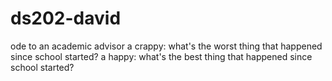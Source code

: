 # ds202-david
ode to an academic advisor 
a crappy: what's the worst thing that happened since school started?
a happy: what's the best thing that happened since school started?
